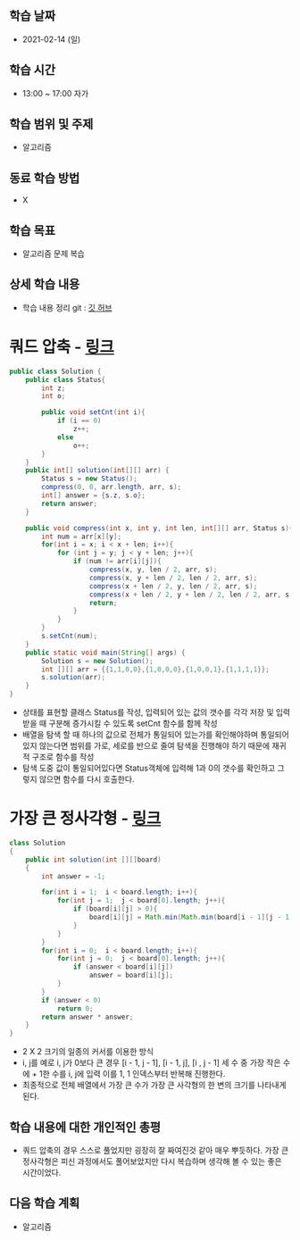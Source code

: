 학습 날짜
---
+ 2021-02-14 (일)

학습 시간
---
+ 13:00 ~ 17:00 자가

학습 범위 및 주제
---
+ 알고리즘

동료 학습 방법
---
+ X

학습 목표
---
+ 알고리즘 문제 복습

상세 학습 내용
---
+ 학습 내용 정리 git : [깃 허브](https://github.com/kiskim/study)   

# 쿼드 압축 - [링크](https://programmers.co.kr/learn/courses/30/lessons/68936)

```java
public class Solution {
	public class Status{
		int z;
		int o;

		public void setCnt(int i){
			if (i == 0)
				z++;
			else
				o++;
		}
	}
    public int[] solution(int[][] arr) {
		Status s = new Status();
		compress(0, 0, arr.length, arr, s);
		int[] answer = {s.z, s.o};
        return answer;
	}

	public void compress(int x, int y, int len, int[][] arr, Status s){
		int num = arr[x][y];
		for(int i = x; i < x + len; i++){
			for (int j = y; j < y + len; j++){
				if (num != arr[i][j]){
					compress(x, y, len / 2, arr, s);
					compress(x, y + len / 2, len / 2, arr, s);
					compress(x + len / 2, y, len / 2, arr, s);
					compress(x + len / 2, y + len / 2, len / 2, arr, s);
					return;
				}
			}
		}
		s.setCnt(num);
	}
	public static void main(String[] args) {
		Solution s = new Solution();
		int [][] arr = {{1,1,0,0},{1,0,0,0},{1,0,0,1},{1,1,1,1}};
		s.solution(arr);
	}
}
```

- 상태를 표현할 클래스 Status를 작성, 입력되어 있는 값의 갯수를 각각 저장 및 입력 받을 때 구분해 증가시킬 수 있도록 setCnt 함수를 함께 작성
- 배열을 탐색 할 때 하나의 값으로 전체가 통일되어 있는가를 확인해야하며 통일되어 있지 않는다면 범위를 가로, 세로를 반으로 줄여 탐색을 진행해야 하기 때문에 재귀적 구조로 함수를 작성
- 탐색 도중 값이 통일되어있다면 Status객체에 입력해 1과 0의 갯수를 확인하고 그렇지 않으면 함수를 다시 호출한다.

# 가장 큰 정사각형 - [링크](https://programmers.co.kr/learn/courses/30/lessons/12905)

```java
class Solution
{
    public int solution(int [][]board)
    {
        int answer = -1;

        for(int i = 1;  i < board.length; i++){
            for(int j = 1;  j < board[0].length; j++){
                if (board[i][j] > 0){
                    board[i][j] = Math.min(Math.min(board[i - 1][j - 1], board[i - 1][j]), board[i][j - 1]) + 1;
                }
            }
        }
        for(int i = 0;  i < board.length; i++){
            for(int j = 0;  j < board[0].length; j++){
                if (answer < board[i][j])
                    answer = board[i][j];
            }
        }
        if (answer < 0)
            return 0;
        return answer * answer;
    }
}
```

- 2 X 2 크기의 일종의 커서를 이용한 방식
- i, j를 예로 i, j가 0보다 큰 경우 [i - 1, j - 1], [i - 1, j], [i , j - 1] 세 수 중 가장 작은 수에 + 1한 수를 i, j에 입력 이를 1, 1 인덱스부터 반복해 진행한다.
- 최종적으로 전체 배열에서 가장 큰 수가 가장 큰 사각형의 한 변의 크기를 나타내게 된다.



학습 내용에 대한 개인적인 총평
---
+ 쿼드 압축의 경우 스스로 풀었지만 굉장히 잘 짜여진것 같아 매우 뿌듯하다. 가장 큰 정사각형은 피신 과정에서도 풀어보았지만 다시 복습하며 생각해 볼 수 있는 좋은 시간이었다.

다음 학습 계획
---
+ 알고리즘